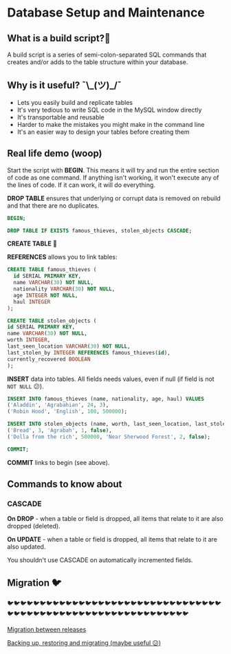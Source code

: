 # Database Setup and Maintenance

## What is a build script?:nut_and_bolt:

A build script is a series of semi-colon-separated SQL commands that creates and/or adds to the table structure within your database.

## Why is it useful? ¯\\\_(ツ)\_/¯

* Lets you easily build and replicate tables
* It's very tedious to write SQL code in the MySQL window directly
* It's transportable and reusable
* Harder to make the mistakes you might make in the command line
* It's an easier way to design your tables before creating them

## Real life demo (woop)

Start the script with **BEGIN**. This means it will try and run the entire section of code as one command. If anything isn't working, it won't execute any of the lines of code. If it can work, it will do everything.

**DROP TABLE** ensures that underlying or corrupt data is removed on rebuild and that there are no duplicates.

```sql
BEGIN;

DROP TABLE IF EXISTS famous_thieves, stolen_objects CASCADE;
```

**CREATE TABLE** :chocolate_bar:

**REFERENCES** allows you to link tables:

```sql
CREATE TABLE famous_thieves (
  id SERIAL PRIMARY KEY,
  name VARCHAR(30) NOT NULL,
  nationality VARCHAR(30) NOT NULL,
  age INTEGER NOT NULL,
  haul INTEGER
);

CREATE TABLE stolen_objects (
id SERIAL PRIMARY KEY,
name VARCHAR(30) NOT NULL,
worth INTEGER,
last_seen_location VARCHAR(30) NOT NULL,
last_stolen_by INTEGER REFERENCES famous_thieves(id),
currently_recovered BOOLEAN
);
```

**INSERT** data into tables. All fields needs values, even if null (if field is not `NOT NULL` :confused:).

```sql
INSERT INTO famous_thieves (name, nationality, age, haul) VALUES
('Aladdin', 'Agrabahian', 24, 3),
('Robin Hood', 'English', 100, 500000);

INSERT INTO stolen_objects (name, worth, last_seen_location, last_stolen_by, currently_recovered) VALUES
('Bread', 3, 'Agrabah', 1, false),
('Dolla from the rich', 500000, 'Near Sherwood Forest', 2, false);

COMMIT;
```

**COMMIT** links to begin (see above).

## Commands to know about

### CASCADE

**On DROP** - when a table or field is dropped, all items that relate to it are also dropped (deleted).

**On UPDATE** - when a table or field is dropped, all items that relate to it are also updated.

You shouldn't use CASCADE on automatically incremented fields.

## Migration :bird:

:bird::bird::bird::bird::bird::bird::bird::bird::bird::bird::bird::bird::bird::bird::bird::bird::bird::bird::bird::bird::bird::bird::bird::bird::bird::bird::bird::bird::bird::bird::bird::bird::bird::bird::bird::bird::bird::bird::bird::bird::bird::bird::bird::bird::bird::bird::bird::bird::bird::bird::bird::bird::bird::bird::bird::bird::bird::bird::bird::bird::bird:

[Migration between releases](https://www.postgresql.org/docs/9.0/static/migration.html)

[Backing up, restoring and migrating (maybe useful :confused:)](https://www.digitalocean.com/community/tutorials/how-to-back-up-restore-and-migrate-postgresql-databases-with-barman-on-centos-7)
